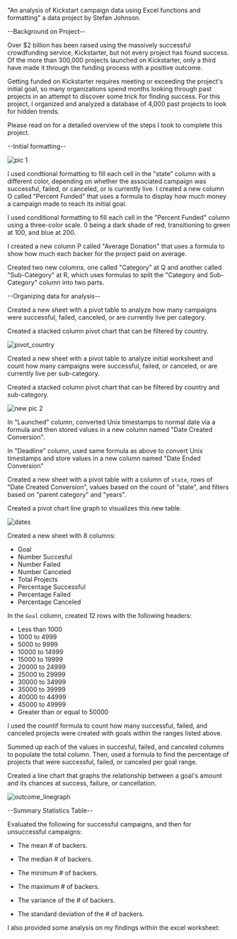 "An analysis of Kickstart campaign data using Excel functions and formatting" a data project by Stefan Johnson.  

--Background on Project--

Over $2 billion has been raised using the massively successful crowdfunding service, Kickstarter, but not every project has found success. Of the more than 300,000 projects launched on Kickstarter, only a third have made it through the funding process with a positive outcome.

Getting funded on Kickstarter requires meeting or exceeding the project's initial goal, so many organizations spend months looking through past projects in an attempt to discover some trick for finding success. For this project, I organized and analyzed a database of 4,000 past projects to look for hidden trends.

Please read on for a detailed overview of the steps I took to complete this project.

--Initial formatting--

![pic 1](https://user-images.githubusercontent.com/84537717/128248872-527a6398-228c-4075-8e1a-bbabf3d06b9b.png)

I used condtional formatting to fill each cell in the "state" column with a different color, depending on whether the associated campaign was successful, failed, or canceled, or is currently live.
I created a new column O called "Percent Funded" that uses a formula to display how much money a campaign made to reach its initial goal.

I used conditional formatting to fill each cell in the "Percent Funded" column using a three-color scale. 0 being a dark shade of red, transitioning to green at 100, and blue at 200.

I created a new column P called "Average Donation" that uses a formula to show how much each backer for the project paid on average.

Created two new columns, one called "Category" at Q and another called "Sub-Category" at R, which uses formulas to split the "Category and Sub-Category" column into two parts.

--Organizing data for analysis--

Created a new sheet with a pivot table to analyze how many campaigns were successful, failed, canceled, or are currently live per category.

Created a stacked column pivot chart that can be filtered by country.

![pivot_country](https://user-images.githubusercontent.com/84537717/128251221-8cca3891-3615-4f8f-b2f4-91e77338769a.PNG)

Created a new sheet with a pivot table to analyze initial worksheet and count how many campaigns were successful, failed, or canceled, or are currently live per sub-category.

Created a stacked column pivot chart that can be filtered by country and sub-category.

![new pic 2](https://user-images.githubusercontent.com/84537717/128249299-87ecb40c-5d18-451b-9ecb-efa264191574.PNG)

In "Launched" column, converted Unix timestamps to normal date via a formula and then stored values in a new column named "Date Created Conversion".

In "Deadline" column, used same formula as above to convert Unix timestamps and store values in a new column named "Date Ended Conversion"

Created a new sheet with a pivot table with a column of `state`, rows of "Date Created Conversion", values based on the count of "state", and filters based on "parent category" and "years".

Created a pivot chart line graph to visualizes this new table.

![dates](https://user-images.githubusercontent.com/84537717/128251565-2907abdd-649b-48ad-b823-117b4bc79d48.PNG)

Created a new sheet with 8 columns:

  * Goal
  * Number Succesful
  * Number Failed
  * Number Canceled
  * Total Projects
  * Percentage Successful
  * Percentage Failed
  * Percentage Canceled

In the `Goal` column, created 12 rows with the following headers:

  * Less than 1000
  * 1000 to 4999
  * 5000 to 9999
  * 10000 to 14999
  * 15000 to 19999
  * 20000 to 24999
  * 25000 to 29999
  * 30000 to 34999
  * 35000 to 39999
  * 40000 to 44999
  * 45000 to 49999
  * Greater than or equal to 50000

I used the countif formula to count how many successful, failed, and canceled projects were created with goals within the ranges listed above. 

Summed up each of the values in succesful, failed, and canceled columns to populate the total column. Then, used a formula to find the percentage of projects that were successful, failed, or canceled per goal range.

Created a line chart that graphs the relationship between a goal's amount and its chances at success, failure, or cancellation.

![outcome_linegraph](https://user-images.githubusercontent.com/84537717/128251950-69c33dc3-f4bc-4727-889b-5f32ef8521d6.PNG)

--Summary Statistics Table--

Evaluated the following for successful campaigns, and then for unsuccessful campaigns:

  * The mean # of backers.

  * The median # of backers.

  * The minimum # of backers.

  * The maximum # of backers.

  * The variance of the # of backers.

  * The standard deviation of the # of backers.

I also provided some analysis on my findings within the excel worksheet:
